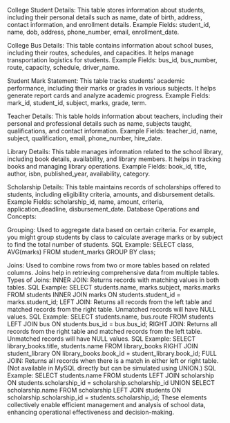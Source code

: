 College Student Details:
  This table stores information about students, including their personal details such as name, date of birth, address, contact information, and enrollment details.
Example Fields: student_id, name, dob, address, phone_number, email, enrollment_date.

College Bus Details:
  This table contains information about school buses, including their routes, schedules, and capacities. It helps manage transportation logistics for students.
Example Fields: bus_id, bus_number, route, capacity, schedule, driver_name.

Student Mark Statement:
  This table tracks students' academic performance, including their marks or grades in various subjects. It helps generate report cards and analyze academic progress.
Example Fields: mark_id, student_id, subject, marks, grade, term.

Teacher Details:
  This table holds information about teachers, including their personal and professional details such as name, subjects taught, qualifications, and contact information.
Example Fields: teacher_id, name, subject, qualification, email, phone_number, hire_date.

Library Details:
  This table manages information related to the school library, including book details, availability, and library members. It helps in tracking books and managing library operations.
Example Fields: book_id, title, author, isbn, published_year, availability, category.

Scholarship Details:
  This table maintains records of scholarships offered to students, including eligibility criteria, amounts, and disbursement details.
Example Fields: scholarship_id, name, amount, criteria, application_deadline, disbursement_date.
Database Operations and Concepts:

Grouping:
  Used to aggregate data based on certain criteria. For example, you might group students by class to calculate average marks or by subject to find the total number of students.
SQL Example: SELECT class, AVG(marks) FROM student_marks GROUP BY class;

Joins:
  Used to combine rows from two or more tables based on related columns. Joins help in retrieving comprehensive data from multiple tables.
Types of Joins:
INNER JOIN: Returns records with matching values in both tables.
SQL Example: SELECT students.name, marks.subject, marks.marks FROM students INNER JOIN marks ON students.student_id = marks.student_id;
LEFT JOIN: Returns all records from the left table and matched records from the right table. Unmatched records will have NULL values.
SQL Example: SELECT students.name, bus.route FROM students LEFT JOIN bus ON students.bus_id = bus.bus_id;
RIGHT JOIN: Returns all records from the right table and matched records from the left table. Unmatched records will have NULL values.
SQL Example: SELECT library_books.title, students.name FROM library_books RIGHT JOIN student_library ON library_books.book_id = student_library.book_id;
FULL JOIN: Returns all records when there is a match in either left or right table. (Not available in MySQL directly but can be simulated using UNION.)
SQL Example: SELECT students.name FROM students LEFT JOIN scholarship ON students.scholarship_id = scholarship.scholarship_id UNION SELECT scholarship.name FROM scholarship LEFT JOIN students ON scholarship.scholarship_id = students.scholarship_id;
These elements collectively enable efficient management and analysis of school data, enhancing operational effectiveness and decision-making.
